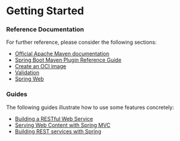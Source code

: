 # Getting Started

### Reference Documentation
For further reference, please consider the following sections:

* [Official Apache Maven documentation](https://maven.apache.org/guides/index.html)
* [Spring Boot Maven Plugin Reference Guide](https://docs.spring.io/spring-boot/docs/2.7.0-SNAPSHOT/maven-plugin/reference/html/)
* [Create an OCI image](https://docs.spring.io/spring-boot/docs/2.7.0-SNAPSHOT/maven-plugin/reference/html/#build-image)
* [Validation](https://docs.spring.io/spring-boot/docs/2.6.3/reference/htmlsingle/#boot-features-validation)
* [Spring Web](https://docs.spring.io/spring-boot/docs/2.6.3/reference/htmlsingle/#boot-features-developing-web-applications)

### Guides
The following guides illustrate how to use some features concretely:

* [Building a RESTful Web Service](https://spring.io/guides/gs/rest-service/)
* [Serving Web Content with Spring MVC](https://spring.io/guides/gs/serving-web-content/)
* [Building REST services with Spring](https://spring.io/guides/tutorials/bookmarks/)

